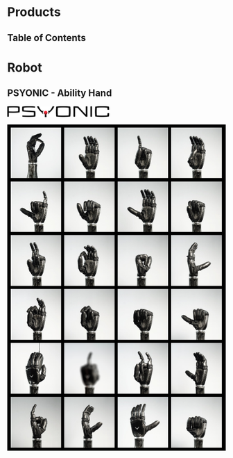 # Products

## Table of Contents

# Robot

## PSYONIC - Ability Hand

[<img src="Pics/product001.png" height=25>](https://www.psyonic.io/)

<img src="Pics/product002.png">
